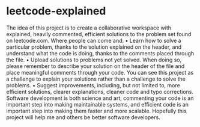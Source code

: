 leetcode-explained
==================

The idea of this project is to create a collaborative workspace with explained, heavily commented, efficient solutions to the problem set found on leetcode.com. Where people can come and: •	Learn how to solve a particular problem, thanks to the solution explained on the header, and understand what the code is doing, thanks to the comments placed through the file. •	Upload solutions to problems not yet solved. When doing so, please remember to describe your solution on the header of the file and place meaningful comments through your code. You can see this project as a challenge to explain your solutions rather than a challenge to solve the problems. •	Suggest improvements, including, but not limited to, more efficient solutions, clearer explanations, cleaner code and typo corrections. Software development is both science and art, commenting your code is an important step into making maintainable systems, and efficient code is an important step into making them faster and more scalable. Hopefully this project will help me and others be better software developers.
